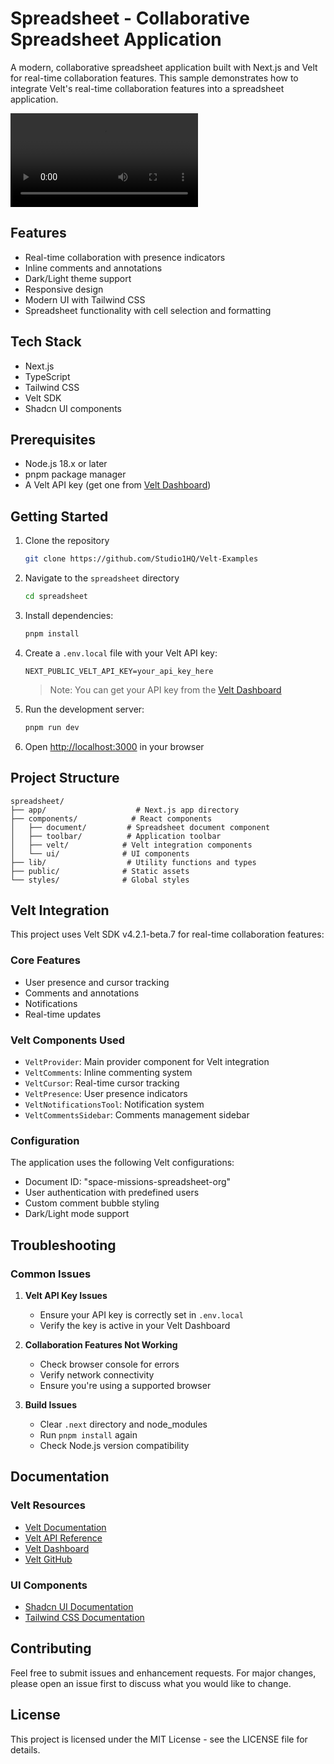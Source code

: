 # Spreadsheet - Collaborative Spreadsheet Application

A modern, collaborative spreadsheet application built with Next.js and Velt for real-time collaboration features. This sample demonstrates how to integrate Velt's real-time collaboration features into a spreadsheet application.

<video controls>
  <source src="https://github.com/user-attachments/assets/a55c56d4-a36c-422c-89f3-db0da92e5425" type="video/mp4">
</video>

## Features

- Real-time collaboration with presence indicators
- Inline comments and annotations
- Dark/Light theme support
- Responsive design
- Modern UI with Tailwind CSS
- Spreadsheet functionality with cell selection and formatting

## Tech Stack

- Next.js
- TypeScript
- Tailwind CSS
- Velt SDK
- Shadcn UI components

## Prerequisites

- Node.js 18.x or later
- pnpm package manager
- A Velt API key (get one from [Velt Dashboard](https://app.velt.dev))

## Getting Started

1. Clone the repository

   ```bash
   git clone https://github.com/Studio1HQ/Velt-Examples
   ```

2. Navigate to the `spreadsheet` directory

   ```bash
   cd spreadsheet
   ```

3. Install dependencies:
   ```bash
   pnpm install
   ```

4. Create a `.env.local` file with your Velt API key:
   ```
   NEXT_PUBLIC_VELT_API_KEY=your_api_key_here
   ```
   > Note: You can get your API key from the [Velt Dashboard](https://app.velt.dev)

5. Run the development server:
   ```bash
   pnpm run dev
   ```

6. Open [http://localhost:3000](http://localhost:3000) in your browser

## Project Structure

```
spreadsheet/
├── app/                    # Next.js app directory
├── components/            # React components
│   ├── document/         # Spreadsheet document component
│   ├── toolbar/          # Application toolbar
│   ├── velt/            # Velt integration components
│   └── ui/              # UI components
├── lib/                  # Utility functions and types
├── public/              # Static assets
└── styles/              # Global styles
```

## Velt Integration

This project uses Velt SDK v4.2.1-beta.7 for real-time collaboration features:

### Core Features
- User presence and cursor tracking
- Comments and annotations
- Notifications
- Real-time updates

### Velt Components Used
- `VeltProvider`: Main provider component for Velt integration
- `VeltComments`: Inline commenting system
- `VeltCursor`: Real-time cursor tracking
- `VeltPresence`: User presence indicators
- `VeltNotificationsTool`: Notification system
- `VeltCommentsSidebar`: Comments management sidebar

### Configuration
The application uses the following Velt configurations:
- Document ID: "space-missions-spreadsheet-org"
- User authentication with predefined users
- Custom comment bubble styling
- Dark/Light mode support

## Troubleshooting

### Common Issues

1. **Velt API Key Issues**
   - Ensure your API key is correctly set in `.env.local`
   - Verify the key is active in your Velt Dashboard

2. **Collaboration Features Not Working**
   - Check browser console for errors
   - Verify network connectivity
   - Ensure you're using a supported browser

3. **Build Issues**
   - Clear `.next` directory and node_modules
   - Run `pnpm install` again
   - Check Node.js version compatibility

## Documentation

### Velt Resources
- [Velt Documentation](https://docs.velt.dev/getting-started/introduction)
- [Velt API Reference](https://docs.velt.dev/api-reference)
- [Velt Dashboard](https://app.velt.dev)
- [Velt GitHub](https://github.com/veltdev)

### UI Components
- [Shadcn UI Documentation](https://ui.shadcn.com/docs)
- [Tailwind CSS Documentation](https://tailwindcss.com/docs)

## Contributing

Feel free to submit issues and enhancement requests. For major changes, please open an issue first to discuss what you would like to change.

## License

This project is licensed under the MIT License - see the LICENSE file for details.

